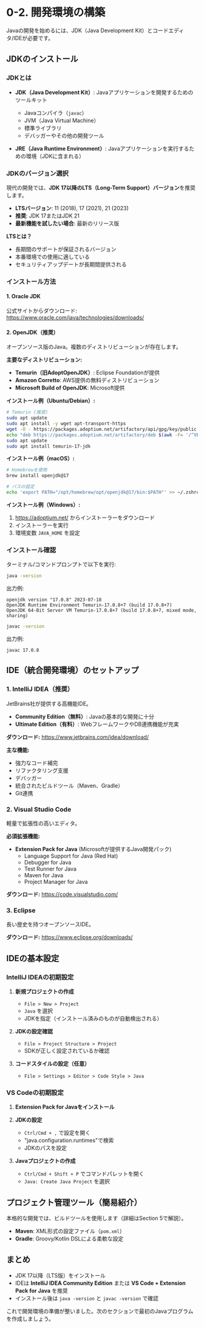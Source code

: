 # 0-2. 開発環境の構築

Javaの開発を始めるには、JDK（Java Development Kit）とコードエディタ/IDEが必要です。

## JDKのインストール

### JDKとは

- **JDK（Java Development Kit）**: Javaアプリケーションを開発するためのツールキット
  - Javaコンパイラ（`javac`）
  - JVM（Java Virtual Machine）
  - 標準ライブラリ
  - デバッガーやその他の開発ツール

- **JRE（Java Runtime Environment）**: Javaアプリケーションを実行するための環境（JDKに含まれる）

### JDKのバージョン選択

現代の開発では、**JDK 17以降のLTS（Long-Term Support）バージョン**を推奨します。

- **LTSバージョン**: 11 (2018), 17 (2021), 21 (2023)
- **推奨**: JDK 17またはJDK 21
- **最新機能を試したい場合**: 最新のリリース版

**LTSとは？**
- 長期間のサポートが保証されるバージョン
- 本番環境での使用に適している
- セキュリティアップデートが長期間提供される

### インストール方法

#### 1. Oracle JDK

公式サイトからダウンロード:
https://www.oracle.com/java/technologies/downloads/

#### 2. OpenJDK（推奨）

オープンソース版のJava。複数のディストリビューションが存在します。

**主要なディストリビューション:**
- **Temurin（旧AdoptOpenJDK）**: Eclipse Foundationが提供
- **Amazon Corretto**: AWS提供の無料ディストリビューション
- **Microsoft Build of OpenJDK**: Microsoft提供

**インストール例（Ubuntu/Debian）:**
```bash
# Temurin (推奨)
sudo apt update
sudo apt install -y wget apt-transport-https
wget -O - https://packages.adoptium.net/artifactory/api/gpg/key/public | sudo apt-key add -
echo "deb https://packages.adoptium.net/artifactory/deb $(awk -F= '/^VERSION_CODENAME/{print$2}' /etc/os-release) main" | sudo tee /etc/apt/sources.list.d/adoptium.list
sudo apt update
sudo apt install temurin-17-jdk
```

**インストール例（macOS）:**
```bash
# Homebrewを使用
brew install openjdk@17

# パスの設定
echo 'export PATH="/opt/homebrew/opt/openjdk@17/bin:$PATH"' >> ~/.zshrc
```

**インストール例（Windows）:**
1. https://adoptium.net/ からインストーラーをダウンロード
2. インストーラーを実行
3. 環境変数 `JAVA_HOME` を設定

### インストール確認

ターミナル/コマンドプロンプトで以下を実行:

```bash
java -version
```

出力例:
```
openjdk version "17.0.8" 2023-07-18
OpenJDK Runtime Environment Temurin-17.0.8+7 (build 17.0.8+7)
OpenJDK 64-Bit Server VM Temurin-17.0.8+7 (build 17.0.8+7, mixed mode, sharing)
```

```bash
javac -version
```

出力例:
```
javac 17.0.8
```

## IDE（統合開発環境）のセットアップ

### 1. IntelliJ IDEA（推奨）

JetBrains社が提供する高機能IDE。

- **Community Edition（無料）**: Javaの基本的な開発に十分
- **Ultimate Edition（有料）**: WebフレームワークやDB連携機能が充実

**ダウンロード:**
https://www.jetbrains.com/idea/download/

**主な機能:**
- 強力なコード補完
- リファクタリング支援
- デバッガー
- 統合されたビルドツール（Maven、Gradle）
- Git連携

### 2. Visual Studio Code

軽量で拡張性の高いエディタ。

**必須拡張機能:**
- **Extension Pack for Java** (Microsoftが提供するJava開発パック)
  - Language Support for Java (Red Hat)
  - Debugger for Java
  - Test Runner for Java
  - Maven for Java
  - Project Manager for Java

**ダウンロード:**
https://code.visualstudio.com/

### 3. Eclipse

長い歴史を持つオープンソースIDE。

**ダウンロード:**
https://www.eclipse.org/downloads/

## IDEの基本設定

### IntelliJ IDEAの初期設定

1. **新規プロジェクトの作成**
   - `File > New > Project`
   - `Java` を選択
   - JDKを指定（インストール済みのものが自動検出される）

2. **JDKの設定確認**
   - `File > Project Structure > Project`
   - SDKが正しく設定されているか確認

3. **コードスタイルの設定（任意）**
   - `File > Settings > Editor > Code Style > Java`

### VS Codeの初期設定

1. **Extension Pack for Javaをインストール**
2. **JDKの設定**
   - `Ctrl/Cmd + ,` で設定を開く
   - "java.configuration.runtimes"で検索
   - JDKのパスを設定

3. **Javaプロジェクトの作成**
   - `Ctrl/Cmd + Shift + P` でコマンドパレットを開く
   - `Java: Create Java Project` を選択

## プロジェクト管理ツール（簡易紹介）

本格的な開発では、ビルドツールを使用します（詳細はSection 5で解説）。

- **Maven**: XML形式の設定ファイル（`pom.xml`）
- **Gradle**: Groovy/Kotlin DSLによる柔軟な設定

## まとめ

- JDK 17以降（LTS版）をインストール
- IDEは **IntelliJ IDEA Community Edition** または **VS Code + Extension Pack for Java** を推奨
- インストール後は `java -version` と `javac -version` で確認

これで開発環境の準備が整いました。次のセクションで最初のJavaプログラムを作成しましょう。
